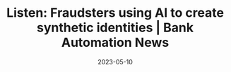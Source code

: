 ---
category:
- .nan
date: 2023-05-10
keyword_suggestion: ubuntu install docker
post_inspiration: https://bankautomationnews.com/allposts/risk-security/listen-fraudsters-using-ai-to-create-synthetic-identities/
silot_terms: digital automation
title: 'Listen: Fraudsters using AI to create synthetic identities | Bank <b>Automation</b>
  News'
---